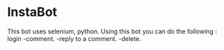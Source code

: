 # InstaBot
This bot uses selenium, python.
Using this bot you can do the following :
login
-comment.
-reply to a comment.
-delete. 